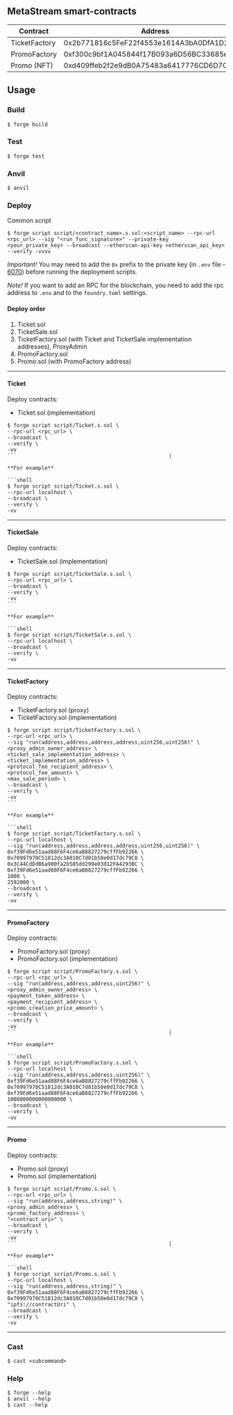 ## MetaStream smart-contracts

| Contract      | Address                                    | ABI                                               |
| ------------- | ------------------------------------------ | ------------------------------------------------- |
| TicketFactory | 0x2b771816c5FeF22f4553e1614A3bA0DfA1D24440 | [ABI](./abi/TicketFactory.sol/TicketFactory.json) |
| PromoFactory  | 0xf300c9bf1A045844f17B093a6D56BC33685e5D05 | [ABI](./abi/PromoFactory.sol/PromoFactory.json)   |
| Promo (NFT)   | 0xd409ffeb2f2e9dB0A75483a6417776CD6D7Ce774 | [ABI](./abi/Promo.sol/Promo.json)                 |

## Usage

### Build

```shell
$ forge build
```

### Test

```shell
$ forge test
```

### Anvil

```shell
$ anvil
```

### Deploy

Common script

```shell
$ forge script script/<contract_name>.s.sol:<script_name> --rpc-url <rpc_url> --sig "<run_func_signature>" --private-key <your_private_key> --broadcast --etherscan-api-key <etherscan_api_key> --verify -vvvv
```

_Important!_ You may need to add the `0x` prefix to the private key (in `.env` file - [6070](https://github.com/foundry-rs/foundry/issues/6070)) before running the deployment scripts.

_Note!_ If you want to add an RPC for the blockchain, you need to add the rpc address to `.env` and to the `foundry.toml` settings.

#### Deploy order

1. Ticket.sol
2. TicketSale.sol
3. TicketFactory.sol (with Ticket and TicketSale implementation addresses), ProxyAdmin
4. PromoFactory.sol
5. Promo.sol (with PromoFactory address)

---

#### Ticket

Deploy contracts:

-   Ticket.sol (implementation)

````shell
$ forge script script/Ticket.s.sol \
--rpc-url <rpc_url> \
--broadcast \
--verify \
-vv
```                                                 |

**For example**

```shell
$ forge script script/Ticket.s.sol \
--rpc-url localhost \
--broadcast \
--verify \
-vv
````

---

#### TicketSale

Deploy contracts:

-   TicketSale.sol (implementation)

````shell
$ forge script script/TicketSale.s.sol \
--rpc-url <rpc_url> \
--broadcast \
--verify \
-vv
```

**For example**

```shell
$ forge script script/TicketSale.s.sol \
--rpc-url localhost \
--broadcast \
--verify \
-vv
````

---

#### TicketFactory

Deploy contracts:

-   TicketFactory.sol (proxy)
-   TicketFactory.sol (implementation)

````shell
$ forge script script/TicketFactory.s.sol \
--rpc-url <rpc_url> \
--sig "run(address,address,address,address,uint256,uint256)" \
<proxy_admin_owner_address> \
<ticket_sale_implementation_address> \
<ticket_implementation_address> \
<protocol_fee_recipient_address> \
<protocol_fee_amount> \
<max_sale_period> \
--broadcast \
--verify \
-vv
```

**For example**

```shell
$ forge script script/TicketFactory.s.sol \
--rpc-url localhost \
--sig "run(address,address,address,address,uint256,uint256)" \
0xf39Fd6e51aad88F6F4ce6aB8827279cffFb92266 \
0x70997970C51812dc3A010C7d01b50e0d17dc79C8 \
0x3C44CdDdB6a900fa2b585dd299e03d12FA4293BC \
0xf39Fd6e51aad88F6F4ce6aB8827279cffFb92266 \
1000 \
2592000 \
--broadcast \
--verify \
-vv
````

---

#### PromoFactory

Deploy contracts:

-   PromoFactory.sol (proxy)
-   PromoFactory.sol (implementation)

````shell
$ forge script script/PromoFactory.s.sol \
--rpc-url <rpc_url> \
--sig "run(address,address,address,uint256)" \
<proxy_admin_owner_address> \
<payment_token_address> \
<payment_recipient_address> \
<promo_creation_price_amount> \
--broadcast \
--verify \
-vv
```                                                 |

**For example**

```shell
$ forge script script/PromoFactory.s.sol \
--rpc-url localhost \
--sig "run(address,address,address,uint256)" \
0xf39Fd6e51aad88F6F4ce6aB8827279cffFb92266 \
0x70997970C51812dc3A010C7d01b50e0d17dc79C8 \
0xf39Fd6e51aad88F6F4ce6aB8827279cffFb92266 \
1000000000000000000 \
--broadcast \
--verify \
-vv
````

---

#### Promo

Deploy contracts:

-   Promo.sol (proxy)
-   Promo.sol (implementation)

````shell
$ forge script script/Promo.s.sol \
--rpc-url <rpc_url> \
--sig "run(address,address,string)" \
<proxy_admin_address> \
<promo_factory_address> \
"<contract_uri>" \
--broadcast \
--verify \
-vv
```                                                 |

**For example**

```shell
$ forge script script/Promo.s.sol \
--rpc-url localhost \
--sig "run(address,address,string)" \
0xf39Fd6e51aad88F6F4ce6aB8827279cffFb92266 \
0x70997970C51812dc3A010C7d01b50e0d17dc79C8 \
"ipfs://contractUri" \
--broadcast \
--verify \
-vv
````

---

### Cast

```shell
$ cast <subcommand>
```

### Help

```shell
$ forge --help
$ anvil --help
$ cast --help
```
